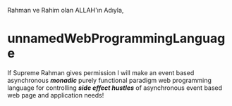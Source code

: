 Rahman ve Rahim olan ALLAH'ın Adıyla,

# unnamedWebProgrammingLanguage

 If Supreme Rahman gives permission I will make an event based asynchronous **_monadic_** purely functional paradigm web programming language for controlling **_side effect hustles_** of asynchronous event based web page and application needs!
